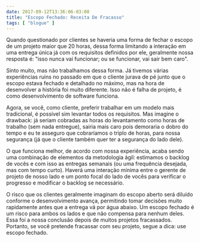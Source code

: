 ```yaml
---
date: 2017-09-12T13:36:06-03:00
title: "Escopo Fechado: Receita De Fracasso"
tags: [ "blogue" ]
---
```

Quando questionado por clientes se haveria uma forma de fechar o escopo de um projeto maior que 20 horas, dessa forma limitando a interação em uma entrega única já com os requisitos definidos por ele, geralmente nossa resposta é: "isso nunca vai funcionar; ou se funcionar, vai sair bem caro".

Sinto muito, mas não trabalhamos dessa forma. Já tivemos várias experiências ruins no passado em que o cliente jurava de pé junto que o escopo estava fechado e detalhado no máximo, mas na hora de desenvolver a história foi muito diferente. Isso não é falha de projeto, é como desenvolvimento de software funciona.

Agora, se você, como cliente, preferir trabalhar em um modelo mais tradicional, é possível sim levantar todos os requisitos. Mas imagine o drawback: já seriam cobradas as horas do levantamento como horas de trabalho (sem nada entregue), sairia mais caro pois demoraria o dobro do tempo e eu te asseguro que cobraríamos o triplo de horas, para nossa segurança (já que o cliente também quer ter a segurança do lado dele).

O que funciona melhor, de acordo com nossa experiência, acaba sendo uma combinação de elementos da metodologia ágil: estimamos o backlog de vocês e com isso as entregas semanais (ou uma frequência desejada, mas com tempo curto). Haverá uma interação mínima entre o gerente de projeto de nosso lado e um ponto focal do lado de vocês para verificar o progresso e modificar o backlog se necessário.

O risco que os clientes geralmente imaginam do escopo aberto será diluído conforme o desenvolvimento avança, permitindo tomar decisões muito rapidamente antes que a entrega vá por água abaixo. Um escopo fechado é um risco para ambos os lados e que não compensa para nenhum deles. Essa foi a nossa conclusão depois de muitos projetos fracassados. Portanto, se você pretende fracassar com seu projeto, segue a dica: use escopo fechado.
